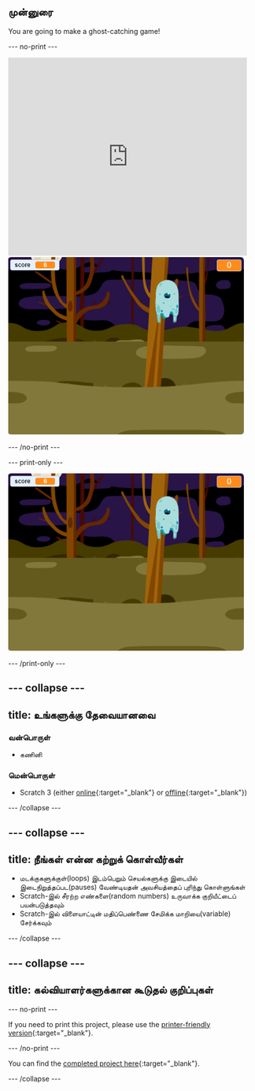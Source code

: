 ## முன்னுரை

You are going to make a ghost-catching game!

\--- no-print \---

<div class="scratch-preview">
  <iframe allowtransparency="true" width="485" height="402" src="https://scratch.mit.edu/projects/embed/276874679/?autostart=false" frameborder="0" scrolling="no"></iframe>
  <img src="images/showcase-static.png">
</div>

\--- /no-print \---

\--- print-only \---

![showcase](images/showcase-static.png)

\--- /print-only \---

## \--- collapse \---

## title: உங்களுக்கு தேவையானவை

### வன்பொருள்

- கணினி

### மென்பொருள்

- Scratch 3 (either [online](https://rpf.io/scratchon){:target="_blank"} or [offline](https://rpf.io/scratchoff){:target="_blank"})

\--- /collapse \---

## \--- collapse \---

## title: நீங்கள் என்ன கற்றுக் கொள்வீர்கள்

- மடக்குகளுக்குள்(loops) இடம்பெறும் செயல்களுக்கு இடையில் இடைநிறுத்தப்பட(pauses) வேண்டியதன் அவசியத்தைப் புரிந்து கொள்ளுங்கள்
- Scratch-இல் சீரற்ற எண்களை(random numbers) உருவாக்க குறியீட்டைப் பயன்படுத்தவும்
- Scratch-இல் விளையாட்டின் மதிப்பெண்ணை சேமிக்க மாறியை(variable) சேர்க்கவும்

\--- /collapse \---

## \--- collapse \---

## title: கல்வியாளர்களுக்கான கூடுதல் குறிப்புகள்

\--- no-print \---

If you need to print this project, please use the [printer-friendly version](https://projects.raspberrypi.org/en/projects/ghostbusters/print){:target="_blank"}.

\--- /no-print \---

You can find the [completed project here](https://rpf.io/p/en/ghostbusters-get){:target="_blank"}.

\--- /collapse \---